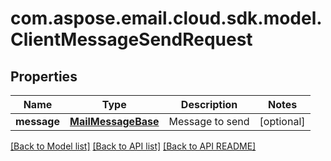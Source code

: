 
# com.aspose.email.cloud.sdk.model.ClientMessageSendRequest

## Properties
Name | Type | Description | Notes
------------ | ------------- | ------------- | -------------
**message** | [**MailMessageBase**](MailMessageBase.md) | Message to send              |  [optional]


[[Back to Model list]](README.md#documentation-for-models) [[Back to API list]](README.md#documentation-for-api-endpoints) [[Back to API README]](README.md)

